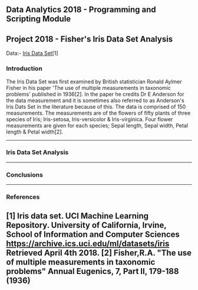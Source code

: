 ## Data Analytics 2018 - Programming and Scripting Module 
## Project 2018 - Fisher's Iris Data Set Analysis

Data:- [Iris Data Set](IrisData/iris.data.txt)[1]

### Introduction

The Iris Data Set was first examined by British statistician Ronald Aylmer Fisher in his paper 'The use of multiple measurements in taxonomic problems' published in 1936[2]. In the paper he credits Dr E Anderson for the data measurement and it is sometimes also referred to as Anderson's Iris Dats Set in the literature because of this.
The data is comprised of 150 measurements. The measurements are of the flowers of fifty plants of three species of Iris; Iris-setosa, Iris-versicolor & Iris-virginica. Four flower measurements are given for each species; Sepal length, Sepal width, Petal length & Petal width[2].

---
### Iris Data Set Analysis

---
### Conclusions

---
### References

[1] Iris data set. UCI Machine Learning Repository. University of California, Irvine, School of Information and Computer Sciences
	https://archive.ics.uci.edu/ml/datasets/iris Retrieved April 4th 2018.
[2] Fisher,R.A. "The use of multiple measurements in taxonomic problems" Annual Eugenics, 7, Part II, 179-188 (1936)
---
